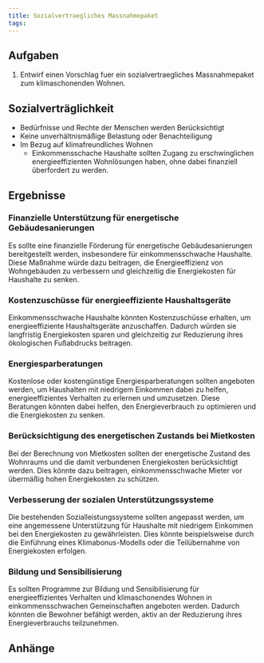 ```yaml
---
title: Sozialvertraegliches Massnahmepaket
tags:
---
```


## Aufgaben

1. Entwirf einen Vorschlag fuer ein sozialvertraegliches Massnahmepaket zum klimaschonenden Wohnen.

## Sozialverträglichkeit

- Bedürfnisse und Rechte der Menschen werden Berücksichtigt
- Keine unverhältnismäßige Belastung oder Benachteiligung
- Im Bezug auf klimafreundliches Wohnen
	- Einkommensschache Haushalte sollten Zugang zu erschwinglichen energieeffizienten Wohnlösungen haben, ohne dabei finanziell überfordert zu werden.

## Ergebnisse

### Finanzielle Unterstützung für energetische Gebäudesanierungen

Es sollte eine finanzielle Förderung für energetische Gebäudesanierungen bereitgestellt werden, insbesondere für einkommensschwache Haushalte. Diese Maßnahme würde dazu beitragen, die Energieeffizienz von Wohngebäuden zu verbessern und gleichzeitig die Energiekosten für Haushalte zu senken.

### Kostenzuschüsse für energieeffiziente Haushaltsgeräte

Einkommensschwache Haushalte könnten Kostenzuschüsse erhalten, um energieeffiziente Haushaltsgeräte anzuschaffen. Dadurch würden sie langfristig Energiekosten sparen und gleichzeitig zur Reduzierung ihres ökologischen Fußabdrucks beitragen.

### Energiesparberatungen

Kostenlose oder kostengünstige Energiesparberatungen sollten angeboten werden, um Haushalten mit niedrigem Einkommen dabei zu helfen, energieeffizientes Verhalten zu erlernen und umzusetzen. Diese Beratungen könnten dabei helfen, den Energieverbrauch zu optimieren und die Energiekosten zu senken.

### Berücksichtigung des energetischen Zustands bei Mietkosten

Bei der Berechnung von Mietkosten sollten der energetische Zustand des Wohnraums und die damit verbundenen Energiekosten berücksichtigt werden. Dies könnte dazu beitragen, einkommensschwache Mieter vor übermäßig hohen Energiekosten zu schützen.

### Verbesserung der sozialen Unterstützungssysteme

Die bestehenden Sozialleistungssysteme sollten angepasst werden, um eine angemessene Unterstützung für Haushalte mit niedrigem Einkommen bei den Energiekosten zu gewährleisten. Dies könnte beispielsweise durch die Einführung eines Klimabonus-Modells oder die Teilübernahme von Energiekosten erfolgen.

### Bildung und Sensibilisierung

Es sollten Programme zur Bildung und Sensibilisierung für energieeffizientes Verhalten und klimaschonendes Wohnen in einkommensschwachen Gemeinschaften angeboten werden. Dadurch könnten die Bewohner befähigt werden, aktiv an der Reduzierung ihres Energieverbrauchs teilzunehmen.

## Anhänge